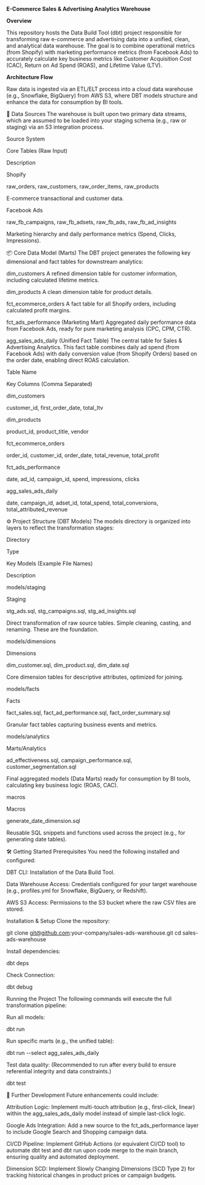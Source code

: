 **E-Commerce Sales & Advertising Analytics Warehouse**
 
**Overview**

This repository hosts the Data Build Tool (dbt) project responsible for transforming raw e-commerce and advertising data into a unified, clean, and analytical data warehouse. The goal is to combine operational metrics (from Shopify) with marketing performance metrics (from Facebook Ads) to accurately calculate key business metrics like Customer Acquisition Cost (CAC), Return on Ad Spend (ROAS), and Lifetime Value (LTV).

**Architecture Flow**

Raw data is ingested via an ETL/ELT process into a cloud data warehouse (e.g., Snowflake, BigQuery) from AWS S3, where DBT models structure and enhance the data for consumption by BI tools.


📁 Data Sources
The warehouse is built upon two primary data streams, which are assumed to be loaded into your staging schema (e.g., raw or staging) via an S3 integration process.

Source System

Core Tables (Raw Input)

Description

Shopify

raw_orders, raw_customers, raw_order_items, raw_products

E-commerce transactional and customer data.

Facebook Ads

raw_fb_campaigns, raw_fb_adsets, raw_fb_ads, raw_fb_ad_insights

Marketing hierarchy and daily performance metrics (Spend, Clicks, Impressions).

📦 Core Data Model (Marts)
The DBT project generates the following key dimensional and fact tables for downstream analytics:

dim_customers
A refined dimension table for customer information, including calculated lifetime metrics.

dim_products
A clean dimension table for product details.

fct_ecommerce_orders
A fact table for all Shopify orders, including calculated profit margins.

fct_ads_performance (Marketing Mart)
Aggregated daily performance data from Facebook Ads, ready for pure marketing analysis (CPC, CPM, CTR).

agg_sales_ads_daily (Unified Fact Table)
The central table for Sales & Advertising Analytics. This fact table combines daily ad spend (from Facebook Ads) with daily conversion value (from Shopify Orders) based on the order date, enabling direct ROAS calculation.

Table Name

Key Columns (Comma Separated)

dim_customers

customer_id, first_order_date, total_ltv

dim_products

product_id, product_title, vendor

fct_ecommerce_orders

order_id, customer_id, order_date, total_revenue, total_profit

fct_ads_performance

date, ad_id, campaign_id, spend, impressions, clicks

agg_sales_ads_daily

date, campaign_id, adset_id, total_spend, total_conversions, total_attributed_revenue

⚙️ Project Structure (DBT Models)
The models directory is organized into layers to reflect the transformation stages:

Directory

Type

Key Models (Example File Names)

Description

models/staging

Staging

stg_ads.sql, stg_campaigns.sql, stg_ad_insights.sql

Direct transformation of raw source tables. Simple cleaning, casting, and renaming. These are the foundation.

models/dimensions

Dimensions

dim_customer.sql, dim_product.sql, dim_date.sql

Core dimension tables for descriptive attributes, optimized for joining.

models/facts

Facts

fact_sales.sql, fact_ad_performance.sql, fact_order_summary.sql

Granular fact tables capturing business events and metrics.

models/analytics

Marts/Analytics

ad_effectiveness.sql, campaign_performance.sql, customer_segmentation.sql

Final aggregated models (Data Marts) ready for consumption by BI tools, calculating key business logic (ROAS, CAC).

macros

Macros

generate_date_dimension.sql

Reusable SQL snippets and functions used across the project (e.g., for generating date tables).

🛠️ Getting Started
Prerequisites
You need the following installed and configured:

DBT CLI: Installation of the Data Build Tool.

Data Warehouse Access: Credentials configured for your target warehouse (e.g., profiles.yml for Snowflake, BigQuery, or Redshift).

AWS S3 Access: Permissions to the S3 bucket where the raw CSV files are stored.

Installation & Setup
Clone the repository:

git clone git@github.com:your-company/sales-ads-warehouse.git
cd sales-ads-warehouse



Install dependencies:

dbt deps



Check Connection:

dbt debug



Running the Project
The following commands will execute the full transformation pipeline:

Run all models:

dbt run



Run specific marts (e.g., the unified table):

dbt run --select agg_sales_ads_daily



Test data quality:
(Recommended to run after every build to ensure referential integrity and data constraints.)

dbt test



🚀 Further Development
Future enhancements could include:

Attribution Logic: Implement multi-touch attribution (e.g., first-click, linear) within the agg_sales_ads_daily model instead of simple last-click logic.

Google Ads Integration: Add a new source to the fct_ads_performance layer to include Google Search and Shopping campaign data.

CI/CD Pipeline: Implement GitHub Actions (or equivalent CI/CD tool) to automate dbt test and dbt run upon code merge to the main branch, ensuring quality and automated deployment.

Dimension SCD: Implement Slowly Changing Dimensions (SCD Type 2) for tracking historical changes in product prices or campaign budgets.
